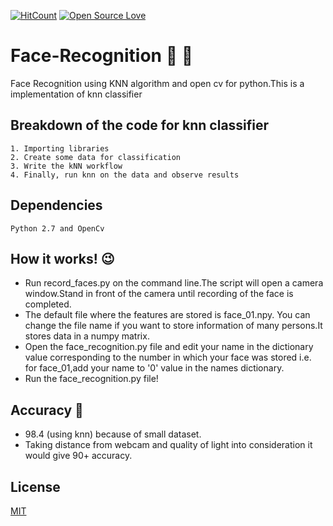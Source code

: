 [![HitCount](http://hits.dwyl.io/{prashant0598}/{https://github.com/prashant0598/Face-Recognition}.svg)](http://hits.dwyl.io/{prashant0598}/{https://github.com/prashant0598/Face-Recognition})
[![Open Source Love](https://badges.frapsoft.com/os/v1/open-source.svg?v=103)](https://github.com/ellerbrock/open-source-badges/)


# Face-Recognition :boy: :movie_camera: 
Face Recognition using KNN algorithm and open cv for python.This is a implementation of knn classifier
## Breakdown of the code for knn classifier
    1. Importing libraries
    2. Create some data for classification
    3. Write the kNN workflow
    4. Finally, run knn on the data and observe results
## Dependencies
    Python 2.7 and OpenCv
## How it works! :wink:  
* Run record_faces.py on the command line.The script will open a camera window.Stand in front of the camera until recording of the face is completed.
* The default file where the features are stored is face_01.npy. You can change the file name if you want to store information of many persons.It stores data in a numpy matrix.
* Open the face_recognition.py file and edit your name in the dictionary value corresponding to the number in which your face was stored i.e. for face_01,add your name to '0' value in the names dictionary.
* Run the face_recognition.py file!
## Accuracy :tada:
   * 98.4 (using knn) because of small dataset. 
   * Taking distance from webcam and quality of light into consideration it would give 90+ accuracy.
## License
   [MIT](https://prashant0598.mit-license.org)

